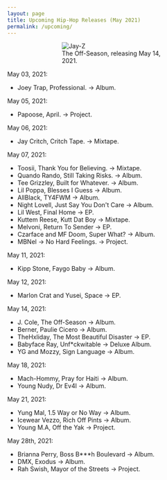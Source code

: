 ```yaml
---
layout: page
title: Upcoming Hip-Hop Releases (May 2021)
permalink: /upcoming/
---
```


<figure style="display: block; margin-left: auto; margin-right: auto; width: 50%;">
<img src="https://thefader-res.cloudinary.com/private_images/w_760,c_limit,f_auto,q_auto:best/JF_OFFSEASON_0054_050321_EDIT_001_EXPLICIT_R_kksp7v/i-the-off-season-i-cover-art.jpg" alt="Jay-Z">
<figcaption>The Off-Season, releasing May 14, 2021.</figcaption>
</figure>


May 03, 2021:
- Joey Trap, Professional. -> Album.

May 05, 2021:
- Papoose, April. -> Project.

May 06, 2021:
- Jay Critch, Critch Tape. -> Mixtape.

May 07, 2021:
- Toosii, Thank You for Believing. -> Mixtape.
- Quando Rando, Still Taking Risks. -> Album.
- Tee Grizzley, Built for Whatever. -> Album.
- Lil Poppa, Blesses I Guess -> Album.
- AllBlack, TY4FWM -> Album.
- Night Lovell, Just Say You Don't Care -> Album.
- Lil West, Final Home -> EP.
- Kuttem Reese, Kutt Dat Boy -> Mixtape.
- Melvoni, Return To Sender -> EP.
- Czarface and MF Doom, Super What? -> Album.
- MBNel -> No Hard Feelings. -> Project.

May 11, 2021:
- Kipp Stone, Faygo Baby -> Album.

May 12, 2021:
- Marlon Crat and Yusei, Space -> EP.

May 14, 2021:
- J. Cole, The Off-Season -> Album.
- Berner, Paulie Cicero -> Album.
- TheHxliday, The Most Beautiful Disaster -> EP.
- Babyface Ray, Unf*ckwitable -> Deluxe Album.
- YG and Mozzy, Sign Language -> Album.

May 18, 2021:
- Mach-Hommy, Pray for Haiti -> Album.
- Young Nudy, Dr Ev4l -> Album.

May 21, 2021:
- Yung Mal, 1.5 Way or No Way -> Album.
- Icewear Vezzo, Rich Off Pints -> Album.
- Young M.A, Off the Yak -> Project.

May 28th, 2021:
- Brianna Perry, Boss B***h Boulevard -> Album.
- DMX, Exodus -> Album.
- Rah Swish, Mayor of the Streets -> Project.
